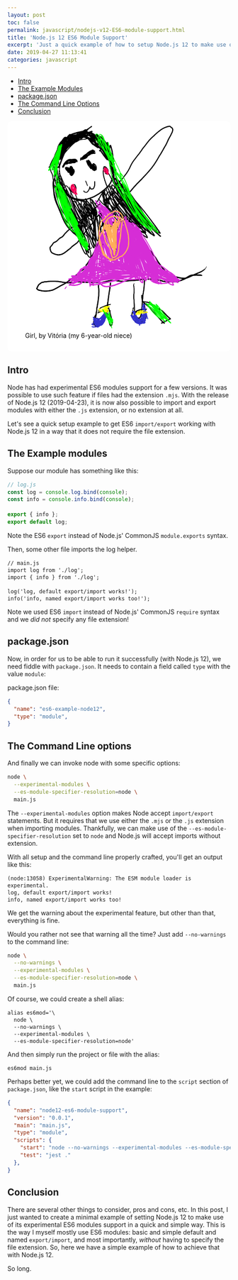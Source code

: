 ```yaml
---
layout: post
toc: false
permalink: javascript/nodejs-v12-ES6-module-support.html
title: 'Node.js 12 ES6 Module Support'
excerpt: 'Just a quick example of how to setup Node.js 12 to make use of the experimental ES6 modules feature'
date: 2019-04-27 11:13:41
categories: javascript
---
```


- [Intro](#intro)
- [The Example Modules](#the-example-modules)
- [package.json](#packagejson)
- [The Command Line Options](#the-command-line-options)
- [Conclusion](#conclusion)

<div
  class="image-center-wrapper"
  style="background-color: #fff; padding-bottom: 1em; border-radius: 10px;">
    <figure style="max-width: 100%;">
        <img
            style="display: inline-block; max-height: 600px;"
            src="/imgs/javascript/Victory-niece-drawing-girl.png?v=1"
            alt="Girl, by Vitória (my 6-year-old niece)">
        <figcaption style="color: #000">Girl, by Vitória (my 6-year-old niece)</figcaption>
    </figure>
</div>

## Intro

Node has had experimental ES6 modules support for a few versions. It was possible to use such feature if files had the extension `.mjs`. With the release of Node.js 12 (2019-04-23), it is now also possible to import and export modules with either the `.js` extension, or no extension at all.

Let's see a quick setup example to get ES6 `import/export` working with Node.js 12 in a way that it does not require the file extension.


## The Example modules

Suppose our module has something like this:

```js
// log.js
const log = console.log.bind(console);
const info = console.info.bind(console);

export { info };
export default log;
```

Note the ES6 `export` instead of Node.js' CommonJS `module.exports` syntax.

Then, some other file imports the log helper.

```
// main.js
import log from './log';
import { info } from './log';

log('log, default export/import works!');
info('info, named export/import works too!');
```

Note we used ES6 `import` instead of Node.js' CommonJS `require` syntax and we _did not_ specify any file extension!


## package.json

Now, in order for us to be able to run it successfully (with Node.js 12), we need fiddle with `package.json`. It needs to contain a field called `type` with the value `module`:

package.json file:
```json
{
  "name": "es6-example-node12",
  "type": "module",
}
```

## The Command Line options

And finally we can invoke node with some specific options:

```bash
node \
  --experimental-modules \
  --es-module-specifier-resolution=node \
  main.js
```

The `--experimental-modules` option makes Node accept `import/export` statements. But it requires that we use either the `.mjs` or the `.js` extension when importing modules. Thankfully, we can make use of the `--es-module-specifier-resolution` set to `node` and Node.js will accept imports without extension.

With all setup and the command line properly crafted, you'll get an output like this:

```
(node:13058) ExperimentalWarning: The ESM module loader is experimental.
log, default export/import works!
info, named export/import works too!
```

We get the warning about the experimental feature, but other than that, everything is fine.

Would you rather not see that warning all the time? Just add `--no-warnings` to the command line:

```bash
node \
  --no-warnings \
  --experimental-modules \
  --es-module-specifier-resolution=node \
  main.js
```

Of course, we could create a shell alias:

```
alias es6mod='\
  node \
  --no-warnings \
  --experimental-modules \
  --es-module-specifier-resolution=node'
```

And then simply run the project or file with the alias:

```
es6mod main.js
```

Perhaps better yet, we could add the command line to the `script` section of `package.json`, like the `start` script in the example:

```json
{
  "name": "node12-es6-module-support",
  "version": "0.0.1",
  "main": "main.js",
  "type": "module",
  "scripts": {
    "start": "node --no-warnings --experimental-modules --es-module-specifier-resolution=node main.js",
    "test": "jest ."
  },
}
```

## Conclusion

There are several other things to consider, pros and cons, etc. In this post, I just wanted to create a minimal example of setting Node.js 12 to make use of its experimental ES6 modules support in a quick and simple way. This is the way I myself mostly use ES6 modules: basic and simple default and named `export/import`, and most importantly, _without_ having to specify the file extension. So, here we have a simple example of how to achieve that with Node.js 12.

So long.
